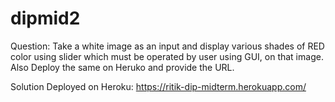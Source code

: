 # dipmid2

Question: Take a white image as an input and display various shades of RED color using slider which
must be operated by user using GUI, on that image. Also Deploy the same on Heruko and
provide the URL.

Solution Deployed on Heroku: https://ritik-dip-midterm.herokuapp.com/
